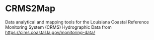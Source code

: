 # CRMS2Map
Data analytical and mapping tools for the Louisiana Coastal Reference Monitoring System (CRMS) Hydrographic Data from https://cims.coastal.la.gov/monitoring-data/
